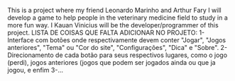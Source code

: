This is a project where my friend Leonardo Marinho and Arthur Fary I will develop a game to help people in the veterinary medicine field to study in a more fun way.
I Kauan Vinicius will be the developer/programmer of this project.
LISTA DE COISAS QUE FALTA ADICIONAR NO PROJETO:
1- Interface com botões onde respectivamente devem conter "Jogar", "Jogos anteriores", "Tema" ou "Cor do site", "Configurações", "Dica" e "Sobre".
2- Direcionamento de cada botão para seus respectivos lugares, como o jogo (perdi), jogos anteriores (jogos que podem ser jogados ainda ou que ja jogou, e enfim
3-...
